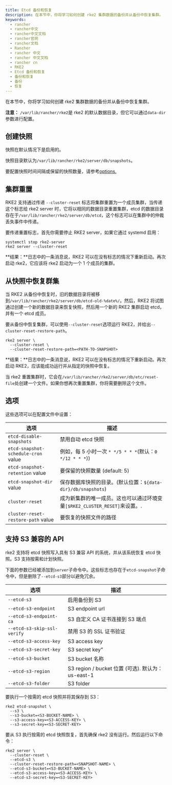 ```yaml
---
title: Etcd 备份和恢复
description: 在本节中，你将学习如何创建 rke2 集群数据的备份并从备份中恢复集群。
keywords:
  - rancher
  - rancher中文
  - rancher中文文档
  - rancher官网
  - rancher文档
  - Rancher
  - rancher 中文
  - rancher 中文文档
  - rancher cn
  - RKE2
  - Etcd 备份和恢复
  - 备份和恢复
  - 备份
  - 恢复
---
```


在本节中，你将学习如何创建 rke2 集群数据的备份并从备份中恢复集群。

**注意：** `/var/lib/rancher/rke2`是 rke2 的默认数据目录，但它可以通过`data-dir`参数进行配置。

## 创建快照

快照在默认情况下是启用的。

快照目录默认为`/var/lib/rancher/rke2/server/db/snapshots`。

要配置快照时间间隔或保留的快照数量，请参考[options.](#选项)

## 集群重置

RKE2 支持通过传递 `--cluster-reset` 标志将集群重置为一个成员集群，当传递这个标志给 rke2 server 时，它将以相同的数据目录重置集群，etcd 的数据目录存在于`/var/lib/rancher/rke2/server/db/etcd`，这个标志可以在集群中的仲裁丢失事件中传递。

要传递重置标志，首先你需要停止 RKE2 server，如果它通过 systemd 启用：

```
systemctl stop rke2-server
rke2 server --cluster-reset
```

**结果：**日志中的一条消息说，RKE2 可以在没有标志的情况下重新启动。再次启动 rke2，它应该将 rke2 启动为一个 1 个成员的集群。

## 从快照中恢复群集

当 RKE2 从备份中恢复时，旧的数据目录将被移到`/var/lib/rancher/rke2/server/db/etcd-old-%date%/`。然后，RKE2 将试图通过创建一个新的数据目录来恢复快照，然后用一个新的 RKE2 集群启动 etcd，并有一个 etcd 成员。

要从备份中恢复集群，可以使用`--cluster-reset`选项运行 RKE2，并给出`--cluster-reset-restore-path`。

```
rke2 server \
  --cluster-reset \
  --cluster-reset-restore-path=<PATH-TO-SNAPSHOT>
```

**结果：**日志中的一条消息说，RKE2 可以在没有标志的情况下重新启动。再次启动 RKE2，应该能成功运行并从指定的快照中恢复。

当 rke2 重置集群时，它会在`/var/lib/rancher/rke2/server/db/etc/reset-file`处创建一个文件。如果你想再次重置集群，你将需要删除这个文件。

## 选项

这些选项可以在配置文件中设置：

| 选项                                | 描述                                                                       |
| ----------------------------------- | -------------------------------------------------------------------------- |
| `etcd-disable-snapshots`            | 禁用自动 etcd 快照                                                         |
| `etcd-snapshot-schedule-cron` value | 例如，每 5 小时一次 `* */5 * * *`(默认：`0 */12 * * *`))                   |
| `etcd-snapshot-retention` value     | 要保留的快照数量 (default: 5)                                              |
| `etcd-snapshot-dir` value           | 保存数据库快照的目录。(默认位置：`${data-dir}/db/snapshots`)               |
| `cluster-reset`                     | 成为新集群的唯一成员。这也可以通过环境变量`[$RKE2_CLUSTER_RESET]`来设置。. |
| `cluster-reset-restore-path` value  | 要恢复的快照文件的路径                                                     |

## 支持 S3 兼容的 API

rke2 支持将 etcd 快照写入具有 S3 兼容 API 的系统，并从该系统恢复 etcd 快照。S3 支持按需和计划快照。

下面的参数已经被添加到`server`子命令中。这些标志也存在于`etcd-snapshot`子命令中，但是删除了`--etcd-s3`部分以避免冗余。

| 选项                        | 描述                                               |
| --------------------------- | -------------------------------------------------- |
| `--etcd-s3`                 | 启用备份到 S3                                      |
| `--etcd-s3-endpoint`        | S3 endpoint url                                    |
| `--etcd-s3-endpoint-ca`     | S3 自定义 CA 证书连接到 S3 端点                    |
| `--etcd-s3-skip-ssl-verify` | 禁用 S3 的 SSL 证书验证                            |
| `--etcd-s3-access-key`      | S3 access key                                      |
| `--etcd-s3-secret-key`      | S3 secret key"                                     |
| `--etcd-s3-bucket`          | S3 bucket 名称                                     |
| `--etcd-s3-region`          | S3 region / bucket 位置 (可选). 默认为： us-east-1 |
| `--etcd-s3-folder`          | S3 folder                                          |

要执行一个按需的 etcd 快照并将其保存到 S3：

```
rke2 etcd-snapshot \
  --s3 \
  --s3-bucket=<S3-BUCKET-NAME> \
  --s3-access-key=<S3-ACCESS-KEY> \
  --s3-secret-key=<S3-SECRET-KEY>
```

要从 S3 执行按需的 etcd 快照恢复，首先确保 rke2 没有运行。然后运行以下命令：

```
rke2 server \
  --cluster-reset \
  --etcd-s3 \
  --cluster-reset-restore-path=<SNAPSHOT-NAME> \
  --etcd-s3-bucket=<S3-BUCKET-NAME> \
  --etcd-s3-access-key=<S3-ACCESS-KEY> \
  --etcd-s3-secret-key=<S3-SECRET-KEY>
```
